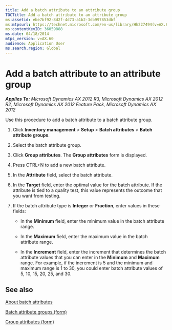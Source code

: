 ```yaml
---
title: Add a batch attribute to an attribute group
TOCTitle: Add a batch attribute to an attribute group
ms:assetid: ebe7bf92-8d2f-4d73-a1b2-3db997853dbf
ms:mtpsurl: https://technet.microsoft.com/en-us/library/Hh227494(v=AX.60)
ms:contentKeyID: 36059888
ms.date: 04/18/2014
mtps_version: v=AX.60
audience: Application User
ms.search.region: Global
---
```


# Add a batch attribute to an attribute group 


_**Applies To:** Microsoft Dynamics AX 2012 R3, Microsoft Dynamics AX 2012 R2, Microsoft Dynamics AX 2012 Feature Pack, Microsoft Dynamics AX 2012_

Use this procedure to add a batch attribute to a batch attribute group.

1.  Click **Inventory management** \> **Setup** \> **Batch attributes** \> **Batch attribute groups**.

2.  Select the batch attribute group.

3.  Click **Group attributes**. The **Group attributes** form is displayed.

4.  Press CTRL+N to add a new batch attribute.

5.  In the **Attribute** field, select the batch attribute.

6.  In the **Target** field, enter the optimal value for the batch attribute. If the attribute is tied to a quality test, this value represents the outcome that you want from testing.

7.  If the batch attribute type is **Integer** or **Fraction**, enter values in these fields:
    
      - In the **Minimum** field, enter the minimum value in the batch attribute range.
    
      - In the **Maximum** field, enter the maximum value in the batch attribute range.
    
      - In the **Increment** field, enter the increment that determines the batch attribute values that you can enter in the **Minimum** and **Maximum** range. For example, if the increment is 5 and the minimum and maximum range is 1 to 30, you could enter batch attribute values of 5, 10, 15, 20, 25, and 30.

## See also

[About batch attributes](about-batch-attributes.md)

[Batch attribute groups (form)](https://technet.microsoft.com/en-us/library/hh209431\(v=ax.60\))

[Group attributes (form)](https://technet.microsoft.com/en-us/library/hh209573\(v=ax.60\))

  


